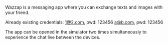 Wazzap is a messaging app where you can exchange texts and images with your friend.

Already existing credentials: 
1@2.com, pwd: 123456
a@b.com, pwd: 123456

The app can be opened in the simulator two times simultaneously to experience the chat live between the devices.
